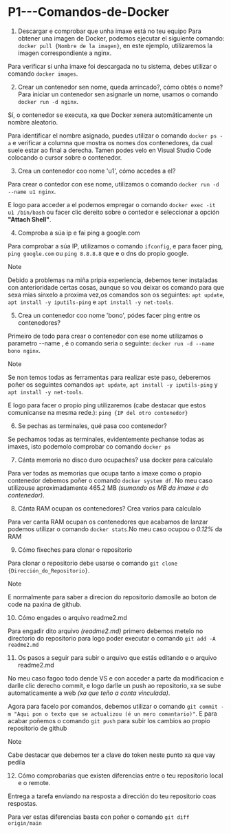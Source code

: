 # P1---Comandos-de-Docker

1. Descargar e comprobar que unha imaxe está no teu equipo
Para obtener una imagen de Docker, podemos ejecutar el siguiente comando: `docker pull {Nombre de la imagen}`, en este ejemplo, utilizaremos la imagen correspondiente a nginx.

Para verificar si unha imaxe foi descargada no tu sistema, debes utilizar o comando `docker images`.

2. Crear un contenedor sen nome, queda arrincado?, cómo obtés o nome?
Para iniciar un contenedor sen asignarle un nome, usamos o comando `docker run -d nginx`.

Sí, o contenedor se executa, xa que Docker xenera automáticamente un nombre aleatorio.

Para identificar el nombre asignado, puedes utilizar o comando `docker ps -a` e verificar a columna que mostra os nomes dos contenedores, da cual suele estar ao final a derecha. Tamen podes velo en Visual Studio Code colocando o cursor sobre o contenedor.

3. Crea un contenedor coo nome 'u1', cómo accedes a el?

Para crear o contedor con ese nome, utilizamos o comando `docker run -d --name u1 nginx`.

E logo para acceder a el podemos empregar o comando `docker exec -it u1 /bin/bash` ou facer clic dereito sobre o contedor e seleccionar a opción **"Attach Shell"**.

4. Comproba a súa ip e fai ping a google.com

Para comprobar a súa IP, utilizamos o comando `ifconfig`, e para facer ping, `ping google.com` ou `ping 8.8.8.8` que e o dns do propio google.

>[!NOTE]
>
>Debido a problemas na miña pripia experiencia, debemos tener instaladas con anterioridade certas cosas, aunque so vou deixar os comando para que sexa mias sinxelo a proxima vez,os comandos son os seguintes: `apt update`, `apt install -y iputils-ping` e `apt install -y net-tools`.

5. Crea un contenedor coo nome 'bono', pódes facer ping entre os contenedores?

Primeiro de todo para crear o contenedor con ese nome utilizamos o parametro --name , é o comando seria o seguinte: `docker run -d --name bono nginx`.
>[!NOTE]
>
>Se non temos todas as ferramentas para realizar este paso, deberemos poñer os seguintes comandos `apt update`, `apt install -y iputils-ping` y `apt install -y net-tools`.

E logo para facer o propio ping utilizaremos (cabe destacar que estos comunicanse na mesma rede.):  `ping {IP del otro contenedor}`

6. Se pechas as terminales, qué pasa coo contenedor?

Se pechamos todas as terminales, evidentemente pechanse todas as imaxes, isto podemolo comprobar co comando `docker ps`

7. Cánta memoria no disco duro ocupaches? usa docker para calculalo

Para ver todas as memorias que ocupa tanto a imaxe como o propio contenedor debemos poñer o comando `docker system df`. No meu caso utilizouse aproximadamente 465.2 MB _(sumando os MB da imaxe e do contenedor)_.

8. Cánta RAM ocupan os contenedores? Crea varios para calculalo

Para ver canta RAM ocupan os contenedores que acabamos de lanzar podemos utilizar o comando `docker stats`.No meu caso ocupou o _0.12%_ da RAM

9. Cómo fixeches para clonar o repositorio

Para clonar o repositorio debe usarse o comando `git clone {Dirección_do_Repositorio}`. 

>[!NOTE]
>E normalmente para saber a direcion do repositorio damoslle ao boton de code na paxina de github.

10. Cómo engades o arquivo readme2.md

Para engadir dito arquivo _(readme2.md)_ primero debemos metelo no directorio do repositorio para logo poder executar o comando `git add -A readme2.md`

11. Os pasos a seguir para subir o arquivo que estás editando e o arquivo readme2.md

No meu caso fagoo todo dende VS e con acceder a parte da modificacion e darlle clic derecho commit, e logo darlle un push ao repositorio, xa se sube automaticamente a web _(xa que teño a conta vinculada)_.

Agora para facelo por comandos, debemos utilizar o comando `git commit -m "Aqui pon o texto que se actualizou (é un mero comantario)"`.
E para acabar poñemos o comando `git push` para subir los cambios ao propio repositorio de github 

>[!NOTE]
>Cabe destacar que debemos ter a clave do token neste punto xa que vay pedila

12. Cómo comprobarías que existen diferencias entre o teu repositorio local e o remote.

Entrega a tarefa enviando na resposta a dirección do teu repositorio coas respostas.

Para ver estas diferencias basta con poñer o comando `git diff origin/main`

